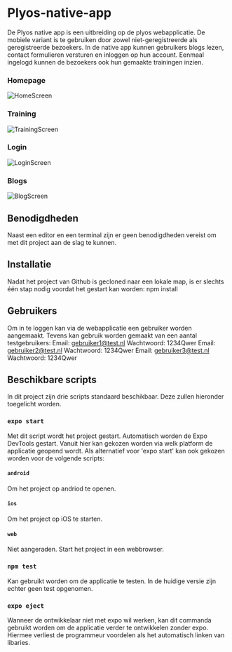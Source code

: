 # Plyos-native-app

De Plyos native app is een uitbreiding op de plyos webapplicatie. De mobiele variant is te gebruiken door zowel niet-geregistreerde als geregistreerde bezoekers. In de native app kunnen gebruikers blogs lezen, contact formulieren versturen en inloggen op hun account. Eenmaal ingelogd kunnen de bezoekers ook hun gemaakte trainingen inzien.

### Homepage
![HomeScreen](./assets/screens/home-screen.jpg)
### Training
![TrainingScreen](./assets/screens/home-screen.jpg)
### Login
![LoginScreen](./assets/screens/home-screen.jpg)
### Blogs
![BlogScreen](./assets/screens/home-screen.jpg)

## Benodigdheden
Naast een editor en een terminal zijn er geen benodigdheden vereist om met dit project aan de slag te kunnen. 

## Installatie
Nadat het project van Github is gecloned naar een lokale map, is er slechts één stap nodig voordat het gestart kan worden:
npm install

## Gebruikers
Om in te loggen kan via de webapplicatie een gebruiker worden aangemaakt. Tevens kan gebruik worden gemaakt van een aantal testgebruikers:
Email: gebruiker1@test.nl        Wachtwoord: 1234Qwer
Email: gebruiker2@test.nl        Wachtwoord: 1234Qwer
Email: gebruiker3@test.nl        Wachtwoord: 1234Qwer

## Beschikbare scripts
In dit project zijn drie scripts standaard beschikbaar. Deze zullen hieronder toegelicht worden.

### `expo start`
Met dit script wordt het project gestart. Automatisch worden de Expo DevTools gestart. Vanuit hier kan gekozen worden via welk platform de applicatie geopend wordt. Als alternatief voor 'expo start' kan ook gekozen worden voor de volgende scripts:
#### `android`
Om het project op andriod te openen.
#### `ios`
Om het project op iOS te starten.
#### `web`
Niet aangeraden. Start het project in een webbrowser.

### `npm test`
Kan gebruikt worden om de applicatie te testen. In de huidige versie zijn echter geen test opgenomen. 

### `expo eject`
Wanneer de ontwikkelaar niet met expo wil werken, kan dit commanda gebruikt worden om de applicatie verder te ontwikkelen zonder expo.
Hiermee verliest de programmeur voordelen als het automatisch linken van libaries. 
